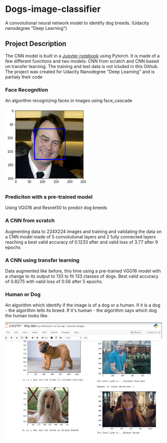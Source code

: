 # Dogs-image-classifier
A convolutional neural network model to identify dog breeds. (Udacity nanodegree "Deep Learning")

## Project Description
The CNN model is built in a [Jupyter notebook](dog_app_by_eddie_goldenberg.ipynb) using Pytorch.
It is made of a few different functions and two models: CNN from scratch and CNN based on transfer learning.
The training and test data is not icluded in this Github.
The project was created for Udacity Nanodegree "Deep Learning" and is partialy their code

### Face Recognition
An algorithm recognizing faces in images using face_cascade

![face recognition](facerecog.png)

### Prediciton with a pre-trained model
Using VGG16 and Resnet50 to predict dog breeds

### A CNN from scratch
Augmenting data to 224X224 images and training and validating the data on a CNN model made of 5 convolutional layers and 2 fully connected layers reaching a best valid accuracy of 0.1233 after and valid loss of 3.77 after 9 epochs

### A CNN using transfer learning
Data augmented like before, this time using a pre-trained VGG16 model with a change to its output to 133 to fit 133 classes of dogs. Best valid accuracy of 0.8275 with valid loss of 0.56 after 5 epochs.

### Human or Dog
An algorithm which identify if the image is of a dog or a human. If it is a dog - the algorithm tells its breed. If it's human - the algorithm says which dog the human looks like.

![human or dog](dog.jpg)


